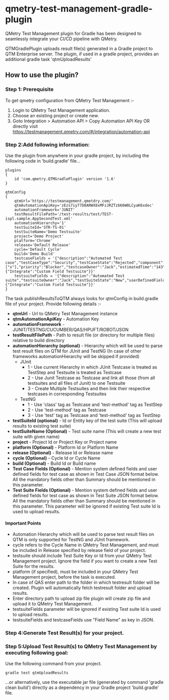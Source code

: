 # qmetry-test-management-gradle-plugin
QMetry Test Management plugin for Gradle has been designed to seamlessly integrate your CI/CD pipeline with QMetry.

QTMGradlePlugin uploads result file(s) generated in a Gradle project to QTM Enterprise server. The plugin, if used in a gradle project, provides an additional gradle task 'qtmUploadResults'

## How to use the plugin?

### Step 1: Prerequisite

To get qmetry configuration from QMetry Test Management :-

1) Login to QMetry Test Management application.
2) Choose an existing project or create new.
3) Goto Integration > Automation API > Copy Automation API Key
OR directly visit https://testmanagement.qmetry.com/#/integration/automation-api

### Step 2:Add following information:
Use the plugin from anywhere in your gradle project, by including the following code in 'build.gradle' file...
```
plugins
{
    id 'com.qmetry.QTMGradlePlugin' version '1.6'
}

qtmConfig
{
	qtmUrl='https://testmanagement.qmetdry.com/'
	qtmAutomationApiKey='zEzs7iy77D8ARWX8xMFzJRZTzb66W0LCyaK6xdec'
	automationFramework='JUNIT'
	testResultFilePath='/test-results/test/TEST-ispl.sample.AppSecondTest.xml'
	automationHierarchy='1'
	testSuiteId='STR-TS-01'
	testSuiteName='Demo Testsuite'
	project='Demo Project'
	platform='Chrome'
	release='Default Release'
	cycle='Default Cycle'
	build='Demo Build'
	testcaseFields = '{"description":"Automated Test case","testCaseType":"Security","testCaseState":"Rejected","component":["x"],"priority":"Blocker","testcaseOwner":"Jack","estimatedTime":"143","userDefinedFields":{"Integrate":"Custom Field Testsuite"}}'
	testsuiteFields = '{"description":"Automated Test suite","testsuiteOwner":"Jack","testSuiteState":"New","userDefinedFields":{"Integrate":"Custom Field Testsuite"}}'
}
```

The task publishResultsToQTM always looks for qtmConfig in build.gradle file of your project. Provide following details :-

* **qtmUrl** - Url to QMetry Test Management instance
* **qtmAutomationApiKey** - Automation Key
* **automationFramework** - JUNIT/TESTNG/CUCUMBER/QAS/HPUFT/ROBOT/JSON
* **testResultFilePath** - Path to result file (or directory for multiple files) relative to build directory
* **automationHierarchy (optional)** - Hierarchy which will be used to parse test result files on QTM for JUnit and TestNG (In case of other frameworks automationHierarchy will be skipped if provided)
  * JUnit 
    * 1 - Use current Hierarchy in which JUnit Testcase is treated as TestStep and Testsuite is treated as Testcase
    * 2 - Use Junit Testcase as Testcase and link all those (from all testsuites and all files of Junit) to one Testsuite
    * 3 - Create Multiple Testsuites and then link their respective testcases in corresponding Testsuites
  * TestNG
    * 1 - Use 'class' tag as Testcase and 'test-method' tag as TestStep
    * 2 - Use 'test-method' tag as Testcase
    * 3 - Use 'test' tag as Testcase and 'test-method' tag as TestStep
* **testSuiteId (optional)** - Id or Entity key of the test suite (This will upload results to existing test suite)
* **testSuiteName (Optional)** - Test suite name (This will create a new test suite with given name)
* **project** - Project Id or Project Key or Project name
* **platform (Optional)** - Platform Id or Platform Name
* **release (Optional)** - Release Id or Release name
* **cycle (Optional)** - Cycle Id or Cycle Name
* **build (Optional)** - Build Id or Build name
* **Test Case Fields (Optional)** - Mention system defined fields and user defined fields for test case as shown in  Test Case JSON format below. All the mandatory fields other than Summary should be mentioned in this parameter.
* **Test Suite Fields (Optional)** - Mention system defined fields and user defined fields for test case as shown in  Test Suite JSON format below. All the mandatory fields other than Summary should be mentioned in this parameter. This parameter will be ignored if existing Test suite Id is used to upload results. 

#### Important Points
* Automation Hierarchy which will be used to parse test result files on QTM is only supported for TestNG and JUnit framework.
* cycle refers to the Cycle Name in QMetry Test Management, and must be included in Release specified by release field of your project.
* testsuite should include Test Suite Key or Id from your QMetry Test Management project. Ignore the field if you want to create a new Test Suite for the results.
* platform (if specified), must be included in your QMetry Test Management project, before the task is executed.
* In case of QAS enter path to the folder in which testresult folder will be created. Plugin will automatically fetch testresult folder and upload results.
* Enter directory path to upload zip file plugin will create zip file and upload it to QMetry Test Management.
* testsuiteFields parameter will be ignored if existing Test suite Id is used to upload results.
* testsuiteFields and testcaseFields use "Field Name" as key in JSON.

### Step 4:Generate Test Result(s) for your project.

### Step 5:Upload Test Result(s) to QMetry Test Management by executing following goal:

Use the following command from your project.
```
gradle test qtmUploadResults
```

...or alternatively, use the executable jar file (generated by command 'gradle clean build') directly as a dependency in your Gradle project 'build.gradle' file.